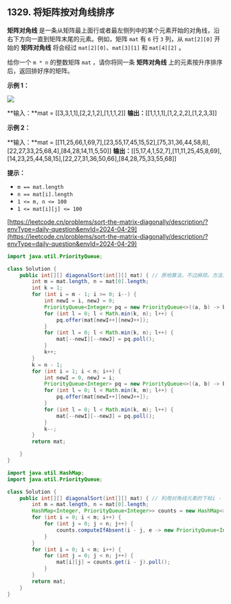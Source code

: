 1329\. 将矩阵按对角线排序
----------------

**矩阵对角线** 是一条从矩阵最上面行或者最左侧列中的某个元素开始的对角线，沿右下方向一直到矩阵末尾的元素。例如，矩阵 `mat` 有 `6` 行 `3` 列，从 `mat[2][0]` 开始的 **矩阵对角线** 将会经过 `mat[2][0]`、`mat[3][1]` 和 `mat[4][2]` 。

给你一个 `m * n` 的整数矩阵 `mat` ，请你将同一条 **矩阵对角线** 上的元素按升序排序后，返回排好序的矩阵。

**示例 1：**

![](https://assets.leetcode-cn.com/aliyun-lc-upload/uploads/2020/01/25/1482_example_1_2.png)

**输入：**mat = \[\[3,3,1,1\],\[2,2,1,2\],\[1,1,1,2\]\]
**输出：**\[\[1,1,1,1\],\[1,2,2,2\],\[1,2,3,3\]\]

**示例 2：**

**输入：**mat = \[\[11,25,66,1,69,7\],\[23,55,17,45,15,52\],\[75,31,36,44,58,8\],\[22,27,33,25,68,4\],\[84,28,14,11,5,50\]\]
**输出：**\[\[5,17,4,1,52,7\],\[11,11,25,45,8,69\],\[14,23,25,44,58,15\],\[22,27,31,36,50,66\],\[84,28,75,33,55,68\]\]

**提示：**

*   `m == mat.length`
*   `n == mat[i].length`
*   `1 <= m, n <= 100`
*   `1 <= mat[i][j] <= 100`

[https://leetcode.cn/problems/sort-the-matrix-diagonally/description/?envType=daily-question&envId=2024-04-29](https://leetcode.cn/problems/sort-the-matrix-diagonally/description/?envType=daily-question&envId=2024-04-29)
```java
import java.util.PriorityQueue;

class Solution {
    public int[][] diagonalSort(int[][] mat) { // 原地算法，不过麻烦。方法二我觉得绝妙！！！就是空间O(n)
        int m = mat.length, n = mat[0].length;
        int k = 1;
        for (int i = m - 1; i >= 0; i--) {
            int newI = i, newJ = 0;
            PriorityQueue<Integer> pq = new PriorityQueue<>((a, b) -> b - a);
            for (int l = 0; l < Math.min(k, n); l++) {
                pq.offer(mat[newI++][newJ++]);
            }
            for (int l = 0; l < Math.min(k, n); l++) {
                mat[--newI][--newJ] = pq.poll();
            }
            k++;
        }
        k = n - 1;
        for (int i = 1; i < n; i++) {
            int newI = 0, newJ = i;
            PriorityQueue<Integer> pq = new PriorityQueue<>((a, b) -> b - a);
            for (int l = 0; l < Math.min(k, m); l++) {
                pq.offer(mat[newI++][newJ++]);
            }
            for (int l = 0; l < Math.min(k, m); l++) {
                mat[--newI][--newJ] = pq.poll();
            }
            k--;
        }
        return mat;

    }
}
```
```java
import java.util.HashMap;
import java.util.PriorityQueue;

class Solution {
    public int[][] diagonalSort(int[][] mat) { // 利用对角线元素的下标i - j = k构造哈希索引
        int m = mat.length, n = mat[0].length;
        HashMap<Integer, PriorityQueue<Integer>> counts = new HashMap<>();
        for (int i = 0; i < m; i++) {
            for (int j = 0; j < n; j++) {
                counts.computeIfAbsent(i - j, e -> new PriorityQueue<Integer>()).offer(mat[i][j]);
            }
        }
        for (int i = 0; i < m; i++) {
            for (int j = 0; j < n; j++) {
                mat[i][j] = counts.get(i - j).poll();
            }
        }
        return mat;
    }
}
```